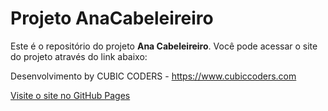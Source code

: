 # Projeto AnaCabeleireiro

Este é o repositório do projeto **Ana Cabeleireiro**. Você pode acessar o site do projeto através do link abaixo:

Desenvolvimento by CUBIC CODERS - https://www.cubiccoders.com

[Visite o site no GitHub Pages](https://cubiccoders.github.io/ProjetoAnaCabeleireiro/)
